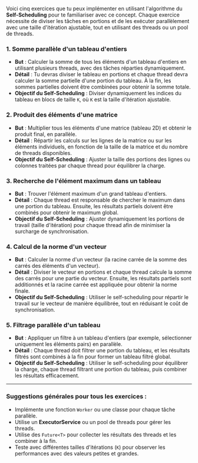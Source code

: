Voici cinq exercices que tu peux implémenter en utilisant l'algorithme du **Self-Scheduling** pour te familiariser avec ce concept. Chaque exercice nécessite de diviser les tâches en portions et de les exécuter parallèlement avec une taille d'itération ajustable, tout en utilisant des threads ou un pool de threads.

### 1. **Somme parallèle d'un tableau d'entiers**

- **But** : Calculer la somme de tous les éléments d'un tableau d'entiers en utilisant plusieurs threads, avec des tâches réparties dynamiquement.
- **Détail** : Tu devras diviser le tableau en portions et chaque thread devra calculer la somme partielle d'une portion du tableau. À la fin, les sommes partielles doivent être combinées pour obtenir la somme totale.
- **Objectif du Self-Scheduling** : Diviser dynamiquement les indices du tableau en blocs de taille `K`, où `K` est la taille d'itération ajustable.

### 2. **Produit des éléments d'une matrice**

- **But** : Multiplier tous les éléments d'une matrice (tableau 2D) et obtenir le produit final, en parallèle.
- **Détail** : Répartir les calculs sur les lignes de la matrice ou sur les éléments individuels, en fonction de la taille de la matrice et du nombre de threads disponibles.
- **Objectif du Self-Scheduling** : Ajuster la taille des portions des lignes ou colonnes traitées par chaque thread pour équilibrer la charge.

### 3. **Recherche de l'élément maximum dans un tableau**

- **But** : Trouver l'élément maximum d'un grand tableau d'entiers.
- **Détail** : Chaque thread est responsable de chercher le maximum dans une portion du tableau. Ensuite, les résultats partiels doivent être combinés pour obtenir le maximum global.
- **Objectif du Self-Scheduling** : Ajuster dynamiquement les portions de travail (taille d'itération) pour chaque thread afin de minimiser la surcharge de synchronisation.

### 4. **Calcul de la norme d'un vecteur**

- **But** : Calculer la norme d'un vecteur (la racine carrée de la somme des carrés des éléments d'un vecteur).
- **Détail** : Diviser le vecteur en portions et chaque thread calcule la somme des carrés pour une partie du vecteur. Ensuite, les résultats partiels sont additionnés et la racine carrée est appliquée pour obtenir la norme finale.
- **Objectif du Self-Scheduling** : Utiliser le self-scheduling pour répartir le travail sur le vecteur de manière équilibrée, tout en réduisant le coût de synchronisation.

### 5. **Filtrage parallèle d'un tableau**

- **But** : Appliquer un filtre à un tableau d'entiers (par exemple, sélectionner uniquement les éléments pairs) en parallèle.
- **Détail** : Chaque thread doit filtrer une portion du tableau, et les résultats filtrés sont combinés à la fin pour former un tableau filtré global.
- **Objectif du Self-Scheduling** : Utiliser le self-scheduling pour équilibrer la charge, chaque thread filtrant une portion du tableau, puis combiner les résultats efficacement.

---

### Suggestions générales pour tous les exercices :

- Implémente une fonction `Worker` ou une classe pour chaque tâche parallèle.
- Utilise un **ExecutorService** ou un pool de threads pour gérer les threads.
- Utilise des `Future<T>` pour collecter les résultats des threads et les combiner à la fin.
- Teste avec différentes tailles d'itérations (`K`) pour observer les performances avec des valeurs petites et grandes.